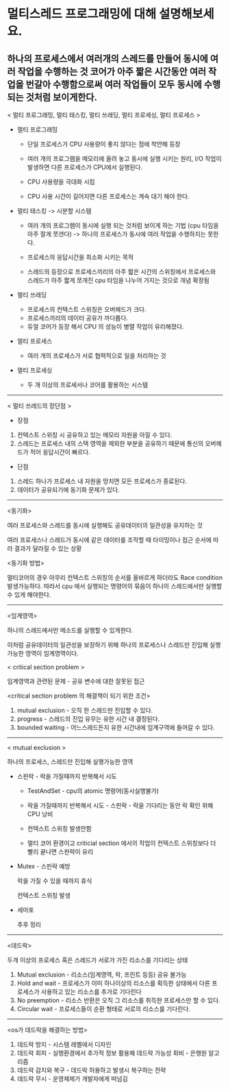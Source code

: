 # 멀티스레드 프로그래밍에 대해 설명해보세요.

하나의 프로세스에서 여러개의 스레드를 만들어 동시에 여러 작업을 수행하는 것
코어가 아주 짧은 시간동안 여러 작업을 번갈아 수행함으로써 여러 작업들이 모두 동시에 수행되는 것처럼 보이게한다.
---

< 멀티 프로그래밍, 멀티 태스킹, 멀티 쓰레딩, 멀티 프로세싱, 멀티 프로세스 >
* 멀티 프로그래밍

    * 단일 프로세스가 CPU 사용량이 좋지 않다는 점에 착안해 등장

    * 여러 개의 프로그램을 메모리에 올려 놓고 동시에 실행 시키는 원리, I/O 작업이 발생하면 다른 프로세스가 CPU에서 실행된다.

    * CPU 사용량을 극대화 시킴

    * CPU 사용 시간이 길어지면 다른 프로세스는 계속 대기 해야 한다.

*  멀티 태스킹 -> 시분할 시스템
    * 여러 개의 프로그램이 동시에 실행 되는 것처럼 보이게 하는 기법 (cpu 타임을 아주 잘게 쪼갠다) -> 하나의 프로세스가 동시에 여러 작업을 수행하지는 못한다.

    * 프로세스의 응답시간을 최소화 시키는 목적

    * 스레드의 등장으로 프로세스끼리의 아주 짧은 시간의 스위칭에서 프로세스와 스레드가 아주 짧게 쪼개진 cpu 타임을 나누어 가지는 것으로 개념 확장됨
* 멀티 쓰레딩
    * 프로세스의 컨텍스트 스위칭은 오버헤드가 크다.
    * 프로세스끼리의 데이터 공유가 까다롭다.
    * 듀얼 코어가 등장 해서 CPU 의 성능이 병렬 작업이 유리해졌다.

* 멀티 프로세스
    * 여러 개의 프로세스가 서로 협력적으로 일을 처리하는 것
* 멀티 프로세싱
    * 두 개 이상의 프로세서나 코어를 활용하는 시스템

---
< 멀티 쓰레드의 장단점 >
* 장점
1. 컨텍스트 스위칭 시 공유하고 있는 메모리 자원을 아낄 수 있다.
2. 스레드는 프로세스 내의 스택 영역을 제외한 부분을 공유하기 때문에 통신의 오버헤드가 적어 응답시간이 빠르다.

* 단점
1. 스레드 하나가 프로세스 내 자원을 망치면 모든 프로세스가 종료된다.
2. 데이터가 공유되기에 동기화 문제가 있다.

---
<동기화>

여러 프로세스와 스레드를 동시에 실행해도 공유데이터의 일관성을 유지하는 것

<Race condition>

여러 프로세스나 스레드가 동시에 같은 데이터를 조작할 때 타이밍이나 접근 순서에 따라 결과가 달라질 수 있는 상황

<동기화 방법>

멀티코어의 경우 아무리 컨텍스트 스위칭의 순서를 올바르게 하더라도 Race condition 발생가능하다. 따라서 cpu 에서 실행되는 명령어의 묶음이 하나의 스레드에서만 실행할 수 있게 해야한다.

---
<임계영역>

하나의 스레드에서만 메소드를 실행할 수 있게한다.

이처럼 공유데이터의 일관성을 보장하기 위해 하나의 프로세스나 스레드만 진입해 실행가능한 영역이 임계영역이다.

< critical section problem >

임계영역과 관련된 문제 - 공유 변수에 대한 잘못된 접근

<critical section problem 의 해결책이 되기 위한 조건>

1. mutual exclusion - 오직 한 스레드만 진입할 수 있다.
2. progress - 스레드의 진입 유무는 유한 시간 내 결정된다.
3. bounded waiting - 어느스레드든지 유한 시간내에 임계구역에 들어갈 수 있다.

---
< mutual exclusion >

하나의 프로세스, 스레드만 진입해 실행가능한 영역


- 스핀락 - 락을 가질때까지 반복해서 시도

  * TestAndSet - cpu의 atomic 명령어(동시실행불가)

  * 락을 가질때까지 반복해서 시도 - 스핀락 - 락을 기다리는 동안 락 확인 위해 CPU 낭비

  * 컨텍스트 스위칭 발생안함

  * 멀티 코어 환경이고 criticial section 에서의 작업이 컨텍스트 스위칭보다 더 빨리 끝나면 스핀락이 유리

- Mutex - 스핀락 예방

  락을 가질 수 있을 때까지 휴식

  컨텍스트 스위칭 발생

- 세마포

    추후 정리
---
<데드락>

두개 이상의 프로세스 혹은 스레드가 서로가 가진 리소스를 기다리는 상태

1. Mutual exclusion - 리소스(임계영역, 락, 프린트 등등) 공유 불가능
2. Hold and wait - 프로세스가 이미 하나이상의 리소스를 획득한 상태에서 다른 프로세스가 사용하고 있는 리소스를 추가로 기다린다
3. No preemption - 리소스 반환은 오직 그 리소스를 취득한 프로세스만 할 수 있다.
4. Circular wait - 프로세스들이 순환 형태로 서로의 리소스를 기다린다.

---
<os가 데드락을 해결하는 방법>

1. 데드락 방지 - 시스템 레벨에서 디자인
2. 데드락 회피 - 실행환경에서 추가적 정보 활용해 데드락 가능성 회비 - 은행원 알고리즘
3. 데드락 감지와 복구 - 데드락 허용하고 발생시 복구하는 전략
4. 데드락 무시 - 운영체제가 개발자에게 떠넘김
